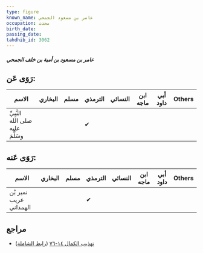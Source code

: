 ```yaml
---
type: figure
known_name: عامر بن مسعود الجمحي
occupation: محدث
birth_date:
passing_date:
tahdhib_id: 3062
---
```

##### عامر بن مسعود بن أمية بن خلف الجمحي

## رَوَى عَن:
| الاسم                             | البخاري | مسلم | الترمذي | النسائي | ابن ماجه | أبي داود | Others |
| --------------------------------- | ------- | ---- | ------- | ------- | -------- | -------- | ------ |
| النَّبِيِّ صلى الله عليه وسَلَّمَ |         |      | ✔       |         |          |          |        |
## رَوَى عَنه:
| الاسم                  | البخاري | مسلم | الترمذي | النسائي | ابن ماجه | أبي داود | Others |
| ---------------------- | ------- | ---- | ------- | ------- | -------- | -------- | ------ |
| نمير بْن عريب الهمداني |         |      | ✔       |         |          |          |        |
## مراجع
- [تهذيب الكمال ١٤-٧٦](obsidian://open?vault=Tahdhib-al-Kamal&file=Figures/٣٠٦٢-عامر%20بن%20مسعود%20بن%20أمية%20بن%20خلف%20الجمحي) ([رابط الشاملة](https://shamela.ws/book/3722/7004))